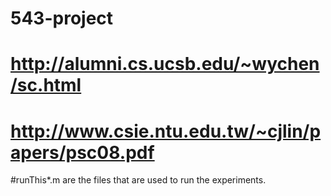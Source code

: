 # 543-project
# http://alumni.cs.ucsb.edu/~wychen/sc.html
# http://www.csie.ntu.edu.tw/~cjlin/papers/psc08.pdf

#runThis*.m are the files that are used to run the experiments.
